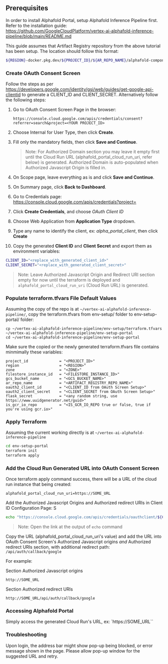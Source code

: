 ## Prerequisites
   In order to install Alphafold Portal, setup Alphafold Inference Pipeline first. Refer to the installation guide: https://github.com/GoogleCloudPlatform/vertex-ai-alphafold-inference-pipeline/blob/main/README.md

   This guide assumes that Artifact Registry repository from the above tutorial has been setup. The location should follow this format:
   
   ```sh
   ${REGION}-docker.pkg.dev/${PROJECT_ID}/${AR_REPO_NAME}/alphafold-components
   ```
   

### Create OAuth Consent Screen
   Follow the steps as per https://developers.google.com/identity/gsi/web/guides/get-google-api-clientid to generate a CLIENT_ID and CLIENT_SECRET. Alternatively follow the following steps:

1. Go to OAuth Consent Screen Page in the browser:
   ```
   https://console.cloud.google.com/apis/credentials/consent?referrer=search&project=<YOUR PROJECT_ID>
   ```

2. Choose Internal for User Type, then click **Create**.
3. Fill only the mandatory fields, then click **Save and Continue**.

   > Note: For Authorized Domain section you may leave it empty first until the Cloud Run URL (alphafold_portal_cloud_run_uri, refer below) is generated. Authorized Domain is auto-populated when Authorized Javascript Origin is filled in.

4. On Scope page, leave everything as is and click **Save and Continue**.
5. On Summary page, click **Back to Dashboard**.
6. Go to Credentials page: https://console.cloud.google.com/apis/credentials?project=<YOUR PROJECT_ID>
7. Click **Create Credentials**, and choose _OAuth Client ID_
8. Choose Web Application from **Application Type** dropdown.
9. Type any name to identify the client, ex: _alpha_portal_client_, then click **Create**
10. Copy the generated **Client ID** and **Client Secret** and export them as environment variables:
   
   ```sh
   CLIENT_ID="<replace_with_generated_client_id>"
   CLIENT_SECRET="<replace_with_generated_client_secret>"
   ```
   > Note: Leave Authorized Javascript Origin and Redirect URI section empty for now until the terraform is deployed and `alphafold_portal_cloud_run_uri` (Cloud Run URL) is generated.


### Populate terraform.tfvars File Default Values

Assuming the copy of the repo is at `~/vertex-ai-alphafold-inference-pipeline/`, copy the terraform.tfvars from env-setup/ folder to env-setup-portal/ folder:

```
cp ~/vertex-ai-alphafold-inference-pipeline/env-setup/terraform.tfvars ~/vertex-ai-alphafold-inference-pipeline/env-setup-portal
cd ~/vertex-ai-alphafold-inference-pipeline/env-setup-portal
```

Make sure the copied or the newly generated terraform.tfvars file contains minmimally these variables:

```
project_id              = "<PROJECT_ID>"
region                  = "<REGION>"
zone                    = "<ZONE>"
filestore_instance_id   = "<FILESTORE_INSTANCE_ID>"
gcs_bucket_name         = "<GCS_BUCKET_NAME>"
ar_repo_name            = "<ARTIFACT_REGISTRY_REPO_NAME>"
oauth2_client_id        = "<CLIENT_ID from OAuth Screen Setup>"
oauth2_client_secret    = "<CLIENT_SECRET from OAuth Screen Setup>"
flask_secret            = "<any random string, use https://www.uuidgenerator.net/guid>"
is_gcr_io_repo          = "<IS_GCR_IO_REPO true or false, true if you're using gcr.io>"
```

### Apply Terraform

Assuming the current working directly is at `~/vertex-ai-alphafold-inference-pipeline`

```sh
cd env-setup-portal
terraform init
terraform apply
```

### Add the Cloud Run Generated URL into OAuth Consent Screen

Once terraform apply command success, there will be a URL of the cloud run instance that being created:

```
alphafold_portal_cloud_run_uri=https://SOME_URL
```

Add the Authorized Javascript Origins and Authorized redirect URIs in Client ID Configuration Page:
S
```sh
echo "https://console.cloud.google.com/apis/credentials/oauthclient/${CLIENT_ID}?project=${PROJECT_ID}"
```
> Note: Open the link at the output of `echo` command


Copy the URL (alphafold_portal_cloud_run_uri's value) and add the URL into OAuth Consent Screen's Authorized Javascript origins
*and* Authorized redirect URIs section, with additional redirect path: `/api/auth/callback/google`

For example: 

Section Authorized Javascript origins

```
http://SOME_URL
```

Section Authorized redirect URIs

```
http://SOME_URL/api/auth/callback/google
```


### Accessing Alphafold Portal

Simply access the generated Cloud Run's URL, ex: `https://SOME_URL``

### Troubleshooting

Upon login, the address bar might show pop-up being blocked, or error message shown in the page. Please allow pop-up window for the suggested URL and retry.